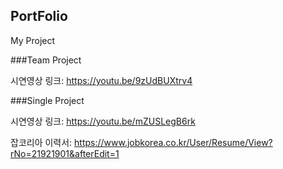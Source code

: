 ## PortFolio
My Project


###Team Project

시연영상 링크: https://youtu.be/9zUdBUXtrv4

###Single Project

시연영상 링크: https://youtu.be/mZUSLegB6rk

잡코리아 이력서: https://www.jobkorea.co.kr/User/Resume/View?rNo=21921901&afterEdit=1
